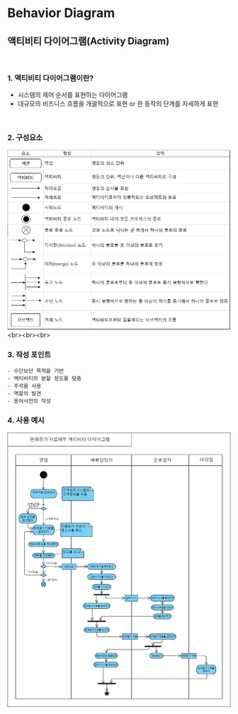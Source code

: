# Behavior Diagram

## 액티비티 다이어그램(Activity Diagram)
<br>

### 1. 액티비티 다이어그램이란?
- 시스템의 제어 순서를 표현하는 다이어그램
- 대규모의 비즈니스 흐름을 개괄적으로 표현 or 한 동작의 단계를 자세하게 표현
<br>

### 2. 구성요소
![구성요소](https://github.com/prsn-ts/Study_together_corp/blob/master/picture/UML(Unified_Modeling_Language)/activity_diagram/components.JPG)
<br><br><br>

### 3. 작성 포인트
```
- 수단보단 목적을 기반
- 액티비티의 분할 정도를 맞춤
- 주석을 사용
- 역할의 발견
- 용어사전의 작성
```

### 4. 사용 예시
![사용예시](https://github.com/prsn-ts/Study_together_corp/blob/master/picture/UML(Unified_Modeling_Language)/activity_diagram/activity_diagram_example.png)
